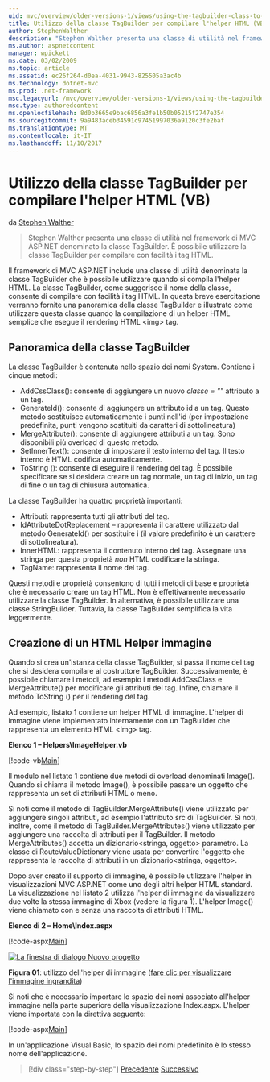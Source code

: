 ```yaml
---
uid: mvc/overview/older-versions-1/views/using-the-tagbuilder-class-to-build-html-helpers-vb
title: Utilizzo della classe TagBuilder per compilare l'helper HTML (VB) | Documenti Microsoft
author: StephenWalther
description: "Stephen Walther presenta una classe di utilità nel framework di MVC ASP.NET denominato la classe TagBuilder. È possibile utilizzare facilmente la classe TagBuilder per..."
ms.author: aspnetcontent
manager: wpickett
ms.date: 03/02/2009
ms.topic: article
ms.assetid: ec26f264-d0ea-4031-9943-825505a3ac4b
ms.technology: dotnet-mvc
ms.prod: .net-framework
msc.legacyurl: /mvc/overview/older-versions-1/views/using-the-tagbuilder-class-to-build-html-helpers-vb
msc.type: authoredcontent
ms.openlocfilehash: 8d0b3665e9bac6856a3fe1b50b05215f2747e354
ms.sourcegitcommit: 9a9483aceb34591c97451997036a9120c3fe2baf
ms.translationtype: MT
ms.contentlocale: it-IT
ms.lasthandoff: 11/10/2017
---
```

<a name="using-the-tagbuilder-class-to-build-html-helpers-vb"></a>Utilizzo della classe TagBuilder per compilare l'helper HTML (VB)
====================
da [Stephen Walther](https://github.com/StephenWalther)

> Stephen Walther presenta una classe di utilità nel framework di MVC ASP.NET denominato la classe TagBuilder. È possibile utilizzare la classe TagBuilder per compilare con facilità i tag HTML.


Il framework di MVC ASP.NET include una classe di utilità denominata la classe TagBuilder che è possibile utilizzare quando si compila l'helper HTML. La classe TagBuilder, come suggerisce il nome della classe, consente di compilare con facilità i tag HTML. In questa breve esercitazione verranno fornite una panoramica della classe TagBuilder e illustrato come utilizzare questa classe quando la compilazione di un helper HTML semplice che esegue il rendering HTML &lt;img&gt; tag.

## <a name="overview-of-the-tagbuilder-class"></a>Panoramica della classe TagBuilder

La classe TagBuilder è contenuta nello spazio dei nomi System. Contiene i cinque metodi:

- AddCssClass(): consente di aggiungere un nuovo *classe = ""* attributo a un tag.
- GenerateId(): consente di aggiungere un attributo id a un tag. Questo metodo sostituisce automaticamente i punti nell'id (per impostazione predefinita, punti vengono sostituiti da caratteri di sottolineatura)
- MergeAttribute(): consente di aggiungere attributi a un tag. Sono disponibili più overload di questo metodo.
- SetInnerText(): consente di impostare il testo interno del tag. Il testo interno è HTML codifica automaticamente.
- ToString (): consente di eseguire il rendering del tag. È possibile specificare se si desidera creare un tag normale, un tag di inizio, un tag di fine o un tag di chiusura automatica.
  

La classe TagBuilder ha quattro proprietà importanti:

- Attributi: rappresenta tutti gli attributi del tag.
- IdAttributeDotReplacement – rappresenta il carattere utilizzato dal metodo GenerateId() per sostituire i (il valore predefinito è un carattere di sottolineatura).
- InnerHTML: rappresenta il contenuto interno del tag. Assegnare una stringa per questa proprietà *non* HTML codificare la stringa.
- TagName: rappresenta il nome del tag.

Questi metodi e proprietà consentono di tutti i metodi di base e proprietà che è necessario creare un tag HTML. Non è effettivamente necessario utilizzare la classe TagBuilder. In alternativa, è possibile utilizzare una classe StringBuilder. Tuttavia, la classe TagBuilder semplifica la vita leggermente.

## <a name="creating-an-image-html-helper"></a>Creazione di un HTML Helper immagine

Quando si crea un'istanza della classe TagBuilder, si passa il nome del tag che si desidera compilare al costruttore TagBuilder. Successivamente, è possibile chiamare i metodi, ad esempio i metodi AddCssClass e MergeAttribute() per modificare gli attributi del tag. Infine, chiamare il metodo ToString () per il rendering del tag.

Ad esempio, listato 1 contiene un helper HTML di immagine. L'helper di immagine viene implementato internamente con un TagBuilder che rappresenta un elemento HTML &lt;img&gt; tag.

**Elenco 1 – Helpers\ImageHelper.vb**

[!code-vb[Main](using-the-tagbuilder-class-to-build-html-helpers-vb/samples/sample1.vb)]

Il modulo nel listato 1 contiene due metodi di overload denominati Image(). Quando si chiama il metodo Image(), è possibile passare un oggetto che rappresenta un set di attributi HTML o meno.

Si noti come il metodo di TagBuilder.MergeAttribute() viene utilizzato per aggiungere singoli attributi, ad esempio l'attributo src di TagBuilder. Si noti, inoltre, come il metodo di TagBuilder.MergeAttributes() viene utilizzato per aggiungere una raccolta di attributi per il TagBuilder. Il metodo MergeAttributes() accetta un dizionario&lt;stringa, oggetto&gt; parametro. La classe di RouteValueDictionary viene usata per convertire l'oggetto che rappresenta la raccolta di attributi in un dizionario&lt;stringa, oggetto&gt;.

Dopo aver creato il supporto di immagine, è possibile utilizzare l'helper in visualizzazioni MVC ASP.NET come uno degli altri helper HTML standard. La visualizzazione nel listato 2 utilizza l'helper di immagine da visualizzare due volte la stessa immagine di Xbox (vedere la figura 1). L'helper Image() viene chiamato con e senza una raccolta di attributi HTML.

**Elenco di 2 – Home\Index.aspx**

[!code-aspx[Main](using-the-tagbuilder-class-to-build-html-helpers-vb/samples/sample2.aspx)]


[![La finestra di dialogo Nuovo progetto](using-the-tagbuilder-class-to-build-html-helpers-vb/_static/image1.jpg)](using-the-tagbuilder-class-to-build-html-helpers-vb/_static/image1.png)

**Figura 01**: utilizzo dell'helper di immagine ([fare clic per visualizzare l'immagine ingrandita](using-the-tagbuilder-class-to-build-html-helpers-vb/_static/image2.png))


Si noti che è necessario importare lo spazio dei nomi associato all'helper immagine nella parte superiore della visualizzazione Index.aspx. L'helper viene importata con la direttiva seguente:

[!code-aspx[Main](using-the-tagbuilder-class-to-build-html-helpers-vb/samples/sample3.aspx)]

In un'applicazione Visual Basic, lo spazio dei nomi predefinito è lo stesso nome dell'applicazione.

>[!div class="step-by-step"]
[Precedente](creating-custom-html-helpers-vb.md)
[Successivo](creating-page-layouts-with-view-master-pages-vb.md)
